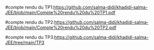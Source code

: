 #compte rendu du TP1:https://github.com/salma-didi/khadidi-salma-JEE/blob/main/Compte%20rendu%20du%20TP1.pdf

#compte rendu du TP2:https://github.com/salma-didi/khadidi-salma-JEE/blob/main/Compte%20rendu%20du%20TP2.pdf

#compte rendu du TP3:https://github.com/salma-didi/khadidi-salma-JEE/tree/main/TP3
